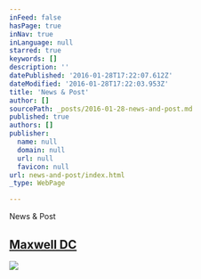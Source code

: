 ```yaml
---
inFeed: false
hasPage: true
inNav: true
inLanguage: null
starred: true
keywords: []
description: ''
datePublished: '2016-01-28T17:22:07.612Z'
dateModified: '2016-01-28T17:22:03.953Z'
title: 'News & Post'
author: []
sourcePath: _posts/2016-01-28-news-and-post.md
published: true
authors: []
publisher:
  name: null
  domain: null
  url: null
  favicon: null
url: news-and-post/index.html
_type: WebPage

---
```

News & Post 

## [Maxwell DC ][0]
![](https://the-grid-user-content.s3-us-west-2.amazonaws.com/6d7d5fe1-5952-40a2-8f4e-f1af9e4621a5.jpg)

[0]: http://www.maxwell.syr.edu/DC/DC_Profiles/Rafael_Cifuentes__16,_IR___ECON__16/